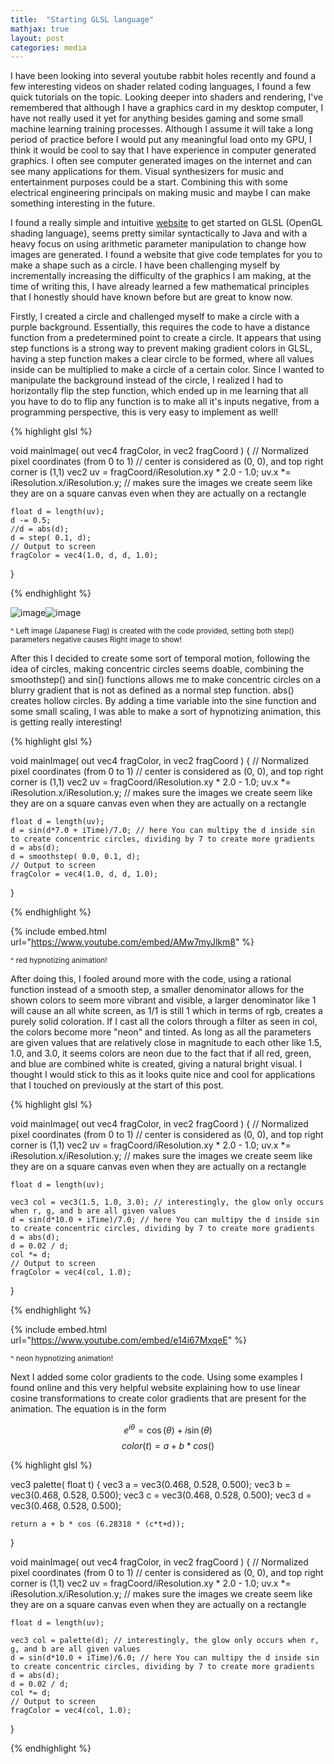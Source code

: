 ```yaml
---
title:  "Starting GLSL language"
mathjax: true
layout: post
categories: media
---
```

I have been looking into several youtube rabbit holes recently and found a few interesting videos on shader related coding languages, I found a few quick tutorials
on the topic. Looking deeper into shaders and rendering, I've remembered that although I have a graphics card in my desktop computer, I have not really used it yet
for anything besides gaming and some small machine learning training processes. Although I assume it will take a long period of practice before I would put any meaningful load 
onto my GPU, I think it would be cool to say that I have experience in computer generated graphics. I often see computer generated images on the internet and can see many applications for them. Visual synthesizers 
for music and entertainment purposes could be a start. Combining this with some electrical engineering principals on making music and maybe I can make something interesting in the future.



I found a really simple and intuitive [website](https://www.shadertoy.com/new) to get started on GLSL (OpenGL shading language), seems pretty similar syntactically to Java and with a heavy focus on using arithmetic parameter manipulation
to change how images are generated. I found a website that give code templates for you to make a shape such as a circle. I have been challenging myself by incrementally increasing the difficulty
of the graphics I am making, at the time of writing this, I have already learned a few mathematical principles that I honestly should have known before but are great to know now.

Firstly, I created a circle and challenged myself to make a circle with a purple background. Essentially, this requires the code to have a distance function from
a predetermined point to create a circle. It appears that using step functions is a strong way to prevent making gradient colors in GLSL, having a step function makes a clear circle to be formed, where all
values inside can be multiplied to make a circle of a certain color. Since I wanted to manipulate the background instead of the circle, I realized I had to horizontally flip the step function, which ended up in me
learning that all you have to do to flip any function is to make all it's inputs negative, from a programming perspective, this is very easy to implement as well!

{% highlight glsl %}

void mainImage( out vec4 fragColor, in vec2 fragCoord )
{
    // Normalized pixel coordinates (from 0 to 1)
    // center is considered as (0, 0), and top right corner is (1,1)
    vec2 uv = fragCoord/iResolution.xy * 2.0 - 1.0;
       uv.x *= iResolution.x/iResolution.y; // makes sure the images we create seem like they are on a square canvas even when they are actually on a rectangle
     
    float d = length(uv);
    d -= 0.5;
    //d = abs(d);
    d = step( 0.1, d);
    // Output to screen
    fragColor = vec4(1.0, d, d, 1.0);
}

{% endhighlight %}

![image](https://github.com/vincentkwok21/vincentkwok21.github.io/assets/137122312/8cb15413-9a89-4789-9537-0f53175581f1)![image](https://github.com/vincentkwok21/vincentkwok21.github.io/assets/137122312/1a7023e7-e878-4618-aa34-98e1216ab368)

<sub>^ Left image (Japanese Flag) is created with the code provided, setting both step() parameters negative causes
Right image to show!</sub>


After this I decided to create some sort of temporal motion, following the idea of circles, making concentric circles seems doable, combining the smoothstep() and sin() functions allows me to make concentric circles on a blurry gradient that is not as defined as a normal step function. abs() creates hollow circles. By adding a time variable into the sine function and some small scaling, I was able to make a sort of hypnotizing animation, this is getting really interesting!

{% highlight glsl %}

void mainImage( out vec4 fragColor, in vec2 fragCoord )
{
    // Normalized pixel coordinates (from 0 to 1)
    // center is considered as (0, 0), and top right corner is (1,1)
    vec2 uv = fragCoord/iResolution.xy * 2.0 - 1.0;
       uv.x *= iResolution.x/iResolution.y; // makes sure the images we create seem like they are on a square canvas even when they are actually on a rectangle
     
    float d = length(uv);
    d = sin(d*7.0 + iTime)/7.0; // here You can multipy the d inside sin to create concentric circles, dividing by 7 to create more gradients
    d = abs(d);
    d = smoothstep( 0.0, 0.1, d);
    // Output to screen
    fragColor = vec4(1.0, d, d, 1.0);
}

{% endhighlight %}

{% include embed.html url="https://www.youtube.com/embed/AMw7myJlkm8" %}

<sub>^ red hypnotizing animation!</sub>

After doing this, I fooled around more with the code, using a rational function instead of a smooth step, a smaller denominator allows for the shown colors to seem more vibrant and visible, a larger denominator like 1 will cause an all white screen, as 1/1 is still 1 which in terms of rgb, creates a purely solid coloration. If I cast all the colors through a filter as seen in col, the colors become more "neon" and tinted. As long as all the parameters are given values that are relatively close in magnitude to each other like 1.5, 1.0, and 3.0, it seems colors are neon due to the fact that if all red, green, and blue are combined white is created, giving a natural bright visual. I thought I would stick to this as it looks quite nice and cool for applications that I touched on previously at the start of this post.

{% highlight glsl %}

void mainImage( out vec4 fragColor, in vec2 fragCoord )
{
    // Normalized pixel coordinates (from 0 to 1)
    // center is considered as (0, 0), and top right corner is (1,1)
    vec2 uv = fragCoord/iResolution.xy * 2.0 - 1.0;
       uv.x *= iResolution.x/iResolution.y; // makes sure the images we create seem like they are on a square canvas even when they are actually on a rectangle
     
    float d = length(uv);
    
    vec3 col = vec3(1.5, 1.0, 3.0); // interestingly, the glow only occurs when r, g, and b are all given values
    d = sin(d*10.0 + iTime)/7.0; // here You can multipy the d inside sin to create concentric circles, dividing by 7 to create more gradients
    d = abs(d);
    d = 0.02 / d;
    col *= d;
    // Output to screen
    fragColor = vec4(col, 1.0);
}

{% endhighlight %}

{% include embed.html url="https://www.youtube.com/embed/e14i67MxqeE" %}

<sub>^ neon hypnotizing animation!</sub>

Next I added some color gradients to the code. Using some examples I found online and this very helpful website explaining how to use linear cosine
transformations to create color gradients that are present for the animation. The equation is in the form 

$$ e^{i\theta}=\cos(\theta)+i\sin(\theta) $$
$$ color(t) = a + b * cos() $$

{% highlight glsl %}

vec3 palette( float t) {
    vec3 a = vec3(0.468, 0.528, 0.500);
    vec3 b = vec3(0.468, 0.528, 0.500);
    vec3 c = vec3(0.468, 0.528, 0.500);
    vec3 d = vec3(0.468, 0.528, 0.500);
    
    return a + b * cos (6.28318 * (c*t+d));
}

void mainImage( out vec4 fragColor, in vec2 fragCoord )
{
    // Normalized pixel coordinates (from 0 to 1)
    // center is considered as (0, 0), and top right corner is (1,1)
    vec2 uv = fragCoord/iResolution.xy * 2.0 - 1.0;
       uv.x *= iResolution.x/iResolution.y; // makes sure the images we create seem like they are on a square canvas even when they are actually on a rectangle
     
    float d = length(uv);
    
    vec3 col = palette(d); // interestingly, the glow only occurs when r, g, and b are all given values
    d = sin(d*10.0 + iTime)/6.0; // here You can multipy the d inside sin to create concentric circles, dividing by 7 to create more gradients
    d = abs(d);
    d = 0.02 / d;
    col *= d;
    // Output to screen
    fragColor = vec4(col, 1.0);
}

{% endhighlight %}

